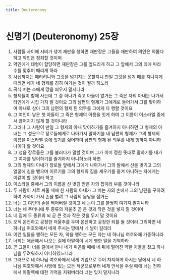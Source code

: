 ```yaml
---
title: Deuteronomy
---
```


# 신명기 (Deuteronomy) 25장
1. 사람들 사이에 시비가 생겨 재판을 청하면 재판장은 그들을 재판하여 의인은 의롭다 하고 악인은 정죄할 것이며
1. 악인에게 태형이 합당하면 재판장은 그를 엎드리게 하고 그 앞에서 그의 죄에 따라 수를 맞추어 때리게 하라
1. 사십까지는 때리려니와 그것을 넘기지는 못할지니 만일 그것을 넘겨 매를 지나치게 때리면 네가 네 형제를 경히 여기는 것이 될까 하노라
1. 곡식 떠는 소에게 망을 씌우지 말지니라
1. 형제들이 함께 사는데 그 중 하나가 죽고 아들이 없거든 그 죽은 자의 아내는 나가서 타인에게 시집 가지 말 것이요 그의 남편의 형제가 그에게로 들어가서 그를 맞이하여 아내로 삼아 그의 남편의 형제 된 의무를 그에게 다 행할 것이요
1. 그 여인이 낳은 첫 아들이 그 죽은 형제의 이름을 잇게 하여 그 이름이 이스라엘 중에서 끊어지지 않게 할 것이니라
1. 그러나 그 사람이 만일 그 형제의 아내 맞이하기를 즐겨하지 아니하면 그 형제의 아내는 그 성문으로 장로들에게로 나아가서 말하기를 내 남편의 형제가 그의 형제의 이름을 이스라엘 중에 잇기를 싫어하여 남편의 형제 된 의무를 내게 행하지 아니하나이다 할 것이요
1. 그 성읍 장로들은 그를 불러다가 말할 것이며 그가 이미 정한 뜻대로 말하기를 내가 그 여자를 맞이하기를 즐겨하지 아니하노라 하면
1. 그의 형제의 아내가 장로들 앞에서 그에게 나아가서 그의 발에서 신을 벗기고 그의 얼굴에 침을 뱉으며 이르기를 그의 형제의 집을 세우기를 즐겨 아니하는 자에게는 이같이 할 것이라 하고
1. 이스라엘 중에서 그의 이름을 신 벗김 받은 자의 집이라 부를 것이니라
1. 두 사람이 서로 싸울 때에 한 사람의 아내가 그 치는 자의 손에서 그의 남편을 구하려 하여 가까이 가서 손을 벌려 그 사람의 음낭을 잡거든
1. 너는 그 여인의 손을 찍어버릴 것이고 네 눈이 그를 불쌍히 여기지 말지니라
1. 너는 네 주머니에 두 종류의 저울추 곧 큰 것과 작은 것을 넣지 말 것이며
1. 네 집에 두 종류의 되 곧 큰 것과 작은 것을 두지 말 것이요
1. 오직 온전하고 공정한 저울추를 두며 온전하고 공정한 되를 둘 것이라 그리하면 네 하나님 여호와께서 네게 주시는 땅에서 네 날이 길리라
1. 이런 일들을 행하는 모든 자, 악을 행하는 모든 자는 네 하나님 여호와께 가증하니라
1. 너희는 애굽에서 나오는 길에 아말렉이 네게 행한 일을 기억하라
1. 곧 그들이 너를 길에서 만나 네가 피곤할 때에 네 뒤에 떨어진 약한 자들을 쳤고 하나님을 두려워하지 아니하였느니라
1. 그러므로 네 하나님 여호와께서 네게 기업으로 주어 차지하게 하시는 땅에서 네 하나님 여호와께서 사방에 있는 모든 적군으로부터 네게 안식을 주실 때에 너는 천하에서 아말렉에 대한 기억을 지워버리라 너는 잊지 말지니라